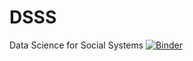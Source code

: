 # DSSS
Data Science for Social Systems
[![Binder](https://mybinder.org/badge_logo.svg)](https://mybinder.org/v2/gh/A-Deb/DSSS/master?filepath=https%3A%2F%2Fgithub.com%2FA-Deb%2FDSSS%2Fblob%2Fmaster%2FLab2-KNN.ipynb)
